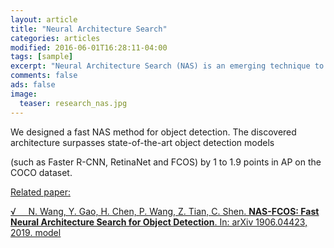 ```yaml
---
layout: article
title: "Neural Architecture Search"
categories: articles
modified: 2016-06-01T16:28:11-04:00
tags: [sample]
excerpt: "Neural Architecture Search (NAS) is an emerging technique to automatically design neural network structures. We designed a fast NAS method for object detection. The discovered architecture surpasses state-of-the-art object detection models."
comments: false
ads: false
image:
  teaser: research_nas.jpg
---
```


We designed a fast NAS method for object detection. The discovered architecture surpasses state-of-the-art object detection models

(such as Faster R-CNN, RetinaNet and FCOS) by 1 to 1.9 points in AP on the COCO dataset.

<u>Related paper:<u/>

&radic; &nbsp; &nbsp; N. Wang, Y. Gao, H. Chen, P. Wang, Z. Tian, C. Shen. **NAS-FCOS: Fast Neural Architecture Search for Object Detection**. In: arXiv 1906.04423, 2019. <a href="https://github.com/Lausannen/NAS-FCOS">model</a>